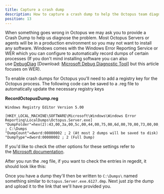 ```yaml
---
title: Capture a crash dump
description: How to capture a crash dump to help the Octopus team diagnose problems when something unexpected happens.
position: 13
---
```


When something goes wrong in Octopus we may ask you to provide a Crash Dump to help us diagnose the problem. Most Octopus Servers or agents will be in a production environment so you may not want to install any software. Windows comes with the Windows Error Reporting Service or WER which you can configure to automatically record dumps of certain processes (If you don't mind installing software you can also use [DebugDiag](http://blogs.msdn.com/b/chaun/archive/2013/11/12/steps-to-catch-a-simple-crash-dump-of-a-crashing-process.aspx) [Download: [Microsoft Debug Diagnostic Tool](https://www.microsoft.com/en-us/download/details.aspx?id=49924)] but this article focuses on WER).

To enable crash dumps for Octopus you'll need to add a registry key for the Octopus process. The following code can be saved to a .reg file to automatically update the necessary registry keys

**RecordOctopusDump.reg**

```text
Windows Registry Editor Version 5.00

[HKEY_LOCAL_MACHINE\SOFTWARE\Microsoft\Windows\Windows Error Reporting\LocalDumps\Octopus.Server.exe]
"DumpFolder"=hex(2):43,00,3a,00,5c,00,44,00,75,00,6d,00,70,00,73,00,00,00 ; C:\Dumps
"DumpCount"=dword:00000002 ; 2 (At most 2 dumps will be saved to disk)
"DumpType"=dword:00000002 ; 2 (Full Dump)
```

If you'd like to check the other options for these settings refer to the [Microsoft documentation](http://msdn.microsoft.com/en-us/library/windows/desktop/bb787181(v=vs.85).aspx).

After you run the .reg file, if you want to check the entries in regedit, it should look like this:


Once you have a dump they'll then be written to `C:\Dumps\` named something similar to `Octopus.Server.exe.6127.dmp`. Next just zip the dump and upload it to the link that we'll have provided you.
